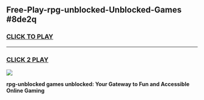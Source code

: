 
## Free-Play-rpg-unblocked-Unblocked-Games #8de2q
<h3>
<a href="https://news.freeplayer.one?title=rpg-unblocked&ref=8M">CLICK TO PLAY</a></h3>
<hr>

<h3>
<a href="https://news.freeplayer.one?title=rpg-unblocked&ref=8M">CLICK 2 PLAY</a>
  
</h3>

<a href="https://news.freeplayer.one?title=rpg-unblocked&ref=8M"><img src="https://clearcache.store/games.png"></a>


**rpg-unblocked games unblocked: Your Gateway to Fun and Accessible Online Gaming**
